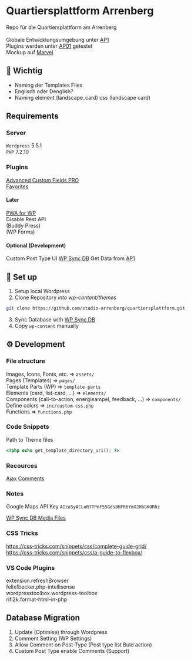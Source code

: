 # Quartiersplattform Arrenberg

Repo für die Quartiersplattform am Arrenberg <br> <br>
Globale Entwicklungsumgebung unter [AP1](https://ap1.arrenberg.studio) <br>
Plugins werden unter [AP01](https://ap01.arrenberg.studio) getestet<br>
Mockup auf [Marvel](https://marvelapp.com/prototype/8gfhabd/screen/73095691) <br>

## 🧭 Wichtig 

* Naming der Templates Files
* Englisch oder Denglish?
* Naming element (landscape_card) css (landscape card)

## Requirements 

### Server
`Wordpress` 5.5.1 <br>
`PHP` 7.2.10

### Plugins

[Advanced Custom Fields PRO](https://github.com/AdvancedCustomFields/acf) <br>
[Favorites](https://github.com/kylephillips/favorites) <br>
#### Later
[PWA for WP](https://github.com/ahmedkaludi/pwa-for-wp) <br>
Disable Rest API <br>
(Buddy Press)<br>
(WP Forms)<br>

#### Optional (Development)
Custom Post Type UI
[WP Sync DB](https://github.com/wp-sync-db/wp-sync-db) Get Data from [AP1](http://ap1.arrenberg.studio/wp-admin/) <br>

## 🔗 Set up
1. Setup local Wordpress 
2. Clone Repository *into wp-content/themes*
```sh
git clone https://github.com/studio-arrenberg/quartiersplattform.git
```
3. Sync Database with [WP Sync DB](https://github.com/wp-sync-db/wp-sync-db) <br>
4. Copy `wp-content` manually

## ⚙️ Development

### File structure
Images, Icons, Fonts, etc. => `assets/` <br>
Pages (Templates) => `pages/` <br>
Template Parts (WP) => `template-parts` <br>
Elements (card, list-card, ...) => `elements/` <br>
Components (call-to-action, energieampel, feedback, ...) => `components/` <br>
Define colors => `inc/custom-css.php` <br>
Functions => `functions.php` <br>

### Code Snippets

Path to Theme files
```php
<?php echo get_template_directory_uri(); ?>
```


### Recources 

[Ajax Comments](https://rudrastyh.com/wordpress/ajax-comments.html)

### Notes

Google Maps API Key `AIzaSyACLoR7TPeF55Gds8HFR6YmX2HhGKORhz`

[WP Sync DB Media Files](https://github.com/wp-sync-db/wp-sync-db-media-files)


### CSS Tricks

https://css-tricks.com/snippets/css/complete-guide-grid/ <br>
https://css-tricks.com/snippets/css/a-guide-to-flexbox/


### VS Code Plugins
extension.refreshBrowser <br>
felixfbecker.php-intellisense <br>
wordpresstoolbox.wordpress-toolbox <br>
rifi2k.format-html-in-php


## Database Migration

1. Update (Optimise) through Wordpress
2. Comment Setting (WP Settings)
3. Allow Comment on Post-Type (Post type list Buld action)
4. Custom Post Type enable Comments (Support)